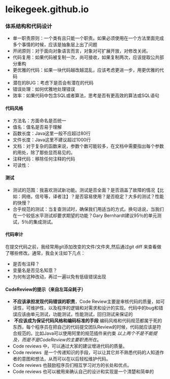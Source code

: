 # leikegeek.github.io

### 体系结构和代码设计
- 单一职责原则：一个类有且只能一个职责。如果必须使用在一个方法里面完成多个事情的时候，应该是抽象层上出了问题
- 开闭原则：对于面向对象语言而言，对象对可扩展开放，对修改关闭。
- 代码复用：如果代码被复制一次，尚可接收，如果复制两次，应该提取公共部分重构
- 更优雅的代码：如果一块代码越改越混乱，应该考虑更进一步，用更优雅的代码
- 潜在的BUG：考虑下是否会有潜在的代码
- 错误处理：如何优雅地处理错误
- 效率：如果代码中包含SQL或者算法，思考是否有更高效的算法或SQL语句
#### 代码风格
- 方法名：方面命名是否统一
- 值名：值名是否易于理解
- 函数长度：Java这里一般不应超过80行
- 文件长度：Java这里不建议超过1000行
- 文档：对于复杂的函数来说，参数个数可能较多，在文档中需要指出每个参数的用处，除了那些显而易见的。
- 注释代码：移除任何注释的代码
- 可读性：

#### 测试
- 测试的范围：我喜欢测试新功能。测试是否全面？是否涵盖了故障的情况【比如：网络，信号等，译者注】？是否容易使用？是否稳定？大多的测试？性能的快慢？
- 合乎规范的测试：当复查测试时，确保我们用适当的方式。换句话说，当我们在一个较低水平测试却要求期望的功能？Gary Bernhardt建议95％的单元测试，5％的集成测试。

#### 代码审计
在提交代码之前，我经常用git添加改变的文件/文件夹,然后通过git diff 来查看做了哪些修改。通常，我会关注如下几点：

- 是否有注释？
- 变量名是否见名知意？
- 为何有这种改动，再过一遍以免有低级错误出现

#### CodeReview的提示（来自左耳朵耗子）

- **不应该承担发现代码错误的职责**，Code Review主要是审核代码的质量，如可读性，可维护性，以及程序的逻辑和对需求和设计的实现。代码中的bug和错误应该由单元测试，功能测试，性能测试，回归测试来保证的
-  **不应该成为保证代码风格和编码标准的手段**  编码风格和代码规范都属于死的东西，每个程序员在把自己的代码提交团队Review的时候，代码就应该是符合规范的。比如Java可以使用阿里的规范插件来约束
*以上两个不是不能提及，而是不是CodeReview的主要职责所在*。
- Code reviews 中，可以通过大家的建议增进代码的质量。
- Code reviews  是一个传递知识的手段，可以让其它并不熟悉代码的人知道作者的意图和想法，从而可以在以后轻松维护代码。
- Code reviews 也鼓励程序员们相互学习对方的长处和优点。
- Code reviews 也可以被用来确认自己的设计和实现是一个清楚和简单的
